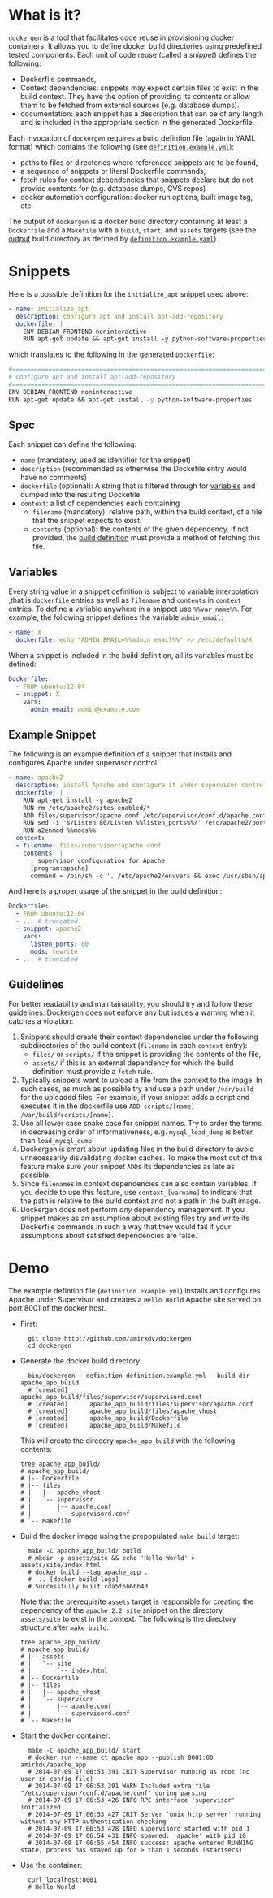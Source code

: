 What is it?
==========
`dockergen` is a tool that facilitates code reuse in provisioning docker
containers. It allows you to define docker build directories using predefined
tested components. Each unit of code reuse (called a _snippet_) defines the
following:

- Dockerfile commands,
- Context dependencies: snippets may expect certain files to exist in the build
  context. They have the option of providing its contents or allow them to be
  fetched from external sources (e.g. database dumps).
- documentation: each snippet has a description that can be of any length and is
  included in the appropriate section in the generated Dockerfile.

Each invocation of `dockergen` requires a build defintion file (again in YAML
format) which contains the following (see
[`definition.example.yml`](definition.example.yml)):

- paths to files or directories where referenced snippets are to be found,
- a sequence of snippets or literal Dockerfile commands,
- fetch rules for context dependencies that snippets declare but do not provide
  contents for (e.g. database dumps, CVS repos)
- docker automation configuration: docker run options, built image tag, etc.

The output of `dockergen` is a docker build directory containing at least a
`Dockerfile` and a `Makefile` with a `build`, `start`, and `assets` targets (see
the [output](example) build directory as defined
by [`definition.example.yaml`](definition.example.yml)).

Snippets
========

Here is a possible definition for the `initialize_apt` snippet used above:
```yaml
- name: initialize_apt
  description: configure apt and install apt-add-repository
  dockerfile: |
    ENV DEBIAN_FRONTEND noninteractive
    RUN apt-get update && apt-get install -y python-software-properties
```
which translates to the following in the generated `Dockerfile`:
```bash
#===============================================================================
# configure apt and install apt-add-repository
#===============================================================================
ENV DEBIAN_FRONTEND noninteractive
RUN apt-get update && apt-get install -y python-software-properties
```

Spec
----
Each snippet can define the following:

- `name` (mandatory, used as identifier for the snippet)
- `description` (recommended as otherwise the Dockefile entry would have no comments)
- `dockerfile` (optional): A string that is filtered through for [variables](#variables)
  and dumped into the resulting Dockefile
- `context`: a list of dependencies each containing
  - `filename` (mandatory): relative path, within the build context, of a
    file that the snippet expects to exist.
  - `contents` (optional): the contents of the given dependency. If not
    provided, the [build definition](#build-definition) must provide a method of
    fetching this file.

Variables
---------
Every string value in a snippet definition is subject to variable interpolation
,that is `dockerfile` entries as well as `filename` and `contents` in `context`
entries.  To define a variable anywhere in a snippet use `%%var_name%%`. For
example, the following snippet defines the variable `admin_email`:
```yaml
- name: X
  dockerfile: echo "ADMIN_EMAIL=%%admin_email%%" >> /etc/defaults/X
```
When a snippet is included in the build definition, all its variables must be
defined:
```yaml
Dockerfile:
  - FROM ubuntu:12.04
  - snippet: X
    vars:
      admin_email: admin@example.com
```

Example Snippet
---------------
The following is an example definition of a snippet that installs and configures
Apache under supervisor control:
```yaml
- name: apache2
  description: install Apache and configure it under supervisor control
  dockerfile: |
    RUN apt-get install -y apache2
    RUN rm /etc/apache2/sites-enabled/*
    ADD files/supervisor/apache.conf /etc/supervisor/conf.d/apache.conf
    RUN sed -i 's/Listen 80/Listen %%listen_ports%%/' /etc/apache2/ports.conf
    RUN a2enmod %%mods%%
  context:
  - filename: files/supervisor/apache.conf
    contents: |
      ; supervisor configuration for Apache
      [program:apache]
      command = /bin/sh -c '. /etc/apache2/envvars && exec /usr/sbin/apache2 -D FOREGROUND'
```
And here is a proper usage of the snippet in the build definition:
```yaml
Dockerfile:
  - FROM ubuntu:12.04
  - ... # truncated
  - snippet: apache2
    vars:
      listen_ports: 80
      mods: rewrite
  - ... # truncated
```

Guidelines
----------
For better readability and maintainability, you should try and follow these
guidelines. Dockergen does not enforce any but issues a warning when it catches
a violation:
1. Snippets should create their context dependencies under the following
   subdirectories of the build context (`filename` in each `context` entry):
   * `files/` or `scripts/` if the snippet is providing the contents of the
      file,
   * `assets/` if this is an external dependency for which the build definition
      must provide a `fetch` rule.
1. Typically snippets want to upload a file from the context to the image. In
   such cases, as much as possible try and use a path under `/var/build` for the
   uploaded files. For example, if your snippet adds a script and executes it in
   the dockerfile use `ADD scripts/[name] /var/build/scripts/[name]`.
1. Use all lower case snake case for snippet names. Try to order the terms in
   decreasing order of informativeness, e.g. `mysql_load_dump` is better than
   `load_mysql_dump`.
1. Dockergen is smart about updating files in the build directory to avoid
   unnecessarily disvalidating docker caches. To make the most out of this
   feature make sure your snippet `ADD`s its dependencies as late as possible.
1. Since `filename`s in context dependencies can also contain variables. If you
   decide to use this feature, use `context_[varname]` to indicate that the path
   is relative to the build context and not a path in the built image.
1. Dockergen does not perform *any* dependency management. If you snippet makes
   as an assumption about existing files try and write its Dockerfile commands
   in such a way that they would fail if your assumptions about satisfied
   dependencies are false.

Demo
====

The example defintion file (`definition.example.yml`) installs and configures
Apache under Supervisor and creates a `Hello World` Apache site served on port
8001 of the docker host.

* First:

        git clone http://github.com/amirkdv/dockergen
        cd dockergen

* Generate the docker build directory:

        bin/dockergen --definition definition.example.yml --build-dir apache_app_build
        # [created]      apache_app_build/files/supervisor/supervisord.conf
        # [created]      apache_app_build/files/supervisor/apache.conf
        # [created]      apache_app_build/files/apache_vhost
        # [created]      apache_app_build/Dockerfile
        # [created]      apache_app_build/Makefile

  This will create the direcory `apache_app_build` with the following contents:

      tree apache_app_build/
      # apache_app_build/
      # |-- Dockerfile
      # |-- files
      # |   |-- apache_vhost
      # |   `-- supervisor
      # |       |-- apache.conf
      # |       `-- supervisord.conf
      # `-- Makefile

* Build the docker image using the prepopulated `make build` target:

        make -C apache_app_build/ build
        # mkdir -p assets/site && echo 'Hello World' > assets/site/index.html
        # docker build --tag apache_app .
        # ... [docker build logs]
        # Successfully built cda5f6b6bb4d

  Note that the prerequisite `assets` target is responsible for creating the
  dependency of the `apache_2.2_site` snippet on the directory `assets/site` to
  exist in the context. The following is the directory structure after `make build`:

      tree apache_app_build/
      # apache_app_build/
      # |-- assets
      # |   `-- site
      # |       `-- index.html
      # |-- Dockerfile
      # |-- files
      # |   |-- apache_vhost
      # |   `-- supervisor
      # |       |-- apache.conf
      # |       `-- supervisord.conf
      # `-- Makefile

* Start the docker container:

        make -C apache_app_build/ start
        # docker run --name ct_apache_app --publish 8001:80 amirkdv/apache_app
        # 2014-07-09 17:06:53,391 CRIT Supervisor running as root (no user in config file)
        # 2014-07-09 17:06:53,391 WARN Included extra file "/etc/supervisor/conf.d/apache.conf" during parsing
        # 2014-07-09 17:06:53,426 INFO RPC interface 'supervisor' initialized
        # 2014-07-09 17:06:53,427 CRIT Server 'unix_http_server' running without any HTTP authentication checking
        # 2014-07-09 17:06:53,428 INFO supervisord started with pid 1
        # 2014-07-09 17:06:54,431 INFO spawned: 'apache' with pid 10
        # 2014-07-09 17:06:55,454 INFO success: apache entered RUNNING state, process has stayed up for > than 1 seconds (startsecs)

* Use the container:

        curl localhost:8001
        # Hello World
